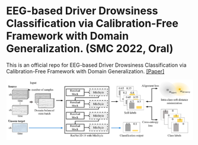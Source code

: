# EEG-based Driver Drowsiness Classification via Calibration-Free Framework with Domain Generalization. (SMC 2022, Oral)

This is an official repo for EEG-based Driver Drowsiness Classification via Calibration-Free Framework with Domain Generalization. [\[Paper\]](https://ieeexplore.ieee.org/abstract/document/9945216)

![](docs/overview.png)
